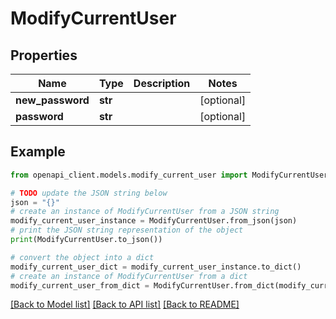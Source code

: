# ModifyCurrentUser


## Properties

Name | Type | Description | Notes
------------ | ------------- | ------------- | -------------
**new_password** | **str** |  | [optional] 
**password** | **str** |  | [optional] 

## Example

```python
from openapi_client.models.modify_current_user import ModifyCurrentUser

# TODO update the JSON string below
json = "{}"
# create an instance of ModifyCurrentUser from a JSON string
modify_current_user_instance = ModifyCurrentUser.from_json(json)
# print the JSON string representation of the object
print(ModifyCurrentUser.to_json())

# convert the object into a dict
modify_current_user_dict = modify_current_user_instance.to_dict()
# create an instance of ModifyCurrentUser from a dict
modify_current_user_from_dict = ModifyCurrentUser.from_dict(modify_current_user_dict)
```
[[Back to Model list]](../README.md#documentation-for-models) [[Back to API list]](../README.md#documentation-for-api-endpoints) [[Back to README]](../README.md)


